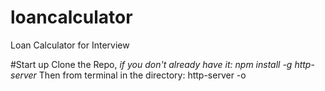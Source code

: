 # loancalculator
Loan Calculator for Interview


#Start up 
Clone the Repo, 
*if you don't already have it: npm install -g http-server*
Then from terminal in the directory:
http-server -o
